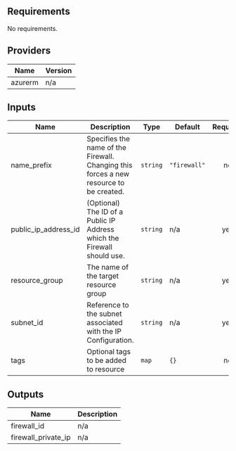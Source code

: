 ## Requirements

No requirements.

## Providers

| Name | Version |
|------|---------|
| azurerm | n/a |

## Inputs

| Name | Description | Type | Default | Required |
|------|-------------|------|---------|:--------:|
| name\_prefix | Specifies the name of the Firewall. Changing this forces a new resource to be created. | `string` | `"firewall"` | no |
| public\_ip\_address\_id | (Optional) The ID of a Public IP Address which the Firewall should use. | `string` | n/a | yes |
| resource\_group | The name of the target resource group | `string` | n/a | yes |
| subnet\_id | Reference to the subnet associated with the IP Configuration. | `string` | n/a | yes |
| tags | Optional tags to be added to resource | `map` | `{}` | no |

## Outputs

| Name | Description |
|------|-------------|
| firewall\_id | n/a |
| firewall\_private\_ip | n/a |

